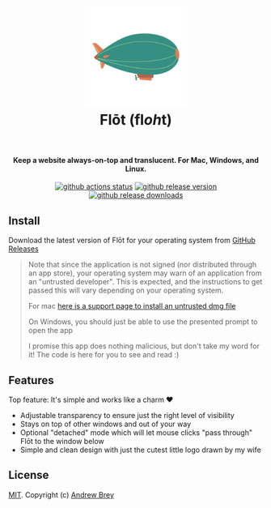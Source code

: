 <h1 align="center">
  <br>
  <a href="https://flot.page">
    <img src="https://github.com/andrewbrey/flot/raw/main/resources/icon.png" alt="Flot" width="200">
  </a>
  <br>
  Flōt (fl<i>oh</i>t)
  <br>
  <br>
</h1>

<h4 align="center">Keep a website always-on-top and translucent. For Mac, Windows, and Linux.</h4>

<p align="center">
  <a href="https://github.com/andrewbrey/flot/actions/workflows/app-build.yml"><img src="https://github.com/andrewbrey/flot/actions/workflows/app-build.yml/badge.svg" alt="github actions status"></a>
  <a href="https://github.com/andrewbrey/flot/releases"><img src="https://img.shields.io/github/release/andrewbrey/flot.svg" alt="github release version"></a>
  <a href="https://github.com/andrewbrey/flot/releases"><img src="https://img.shields.io/github/downloads/andrewbrey/flot/total.svg" alt="github release downloads"></a>
</p>

## Install

Download the latest version of Flōt for your operating system from
[GitHub Releases](https://github.com/andrewbrey/flot/releases/latest)

> Note that since the application is not signed (nor distributed through an app
> store), your operating system may warn of an application from an "untrusted
> developer". This is expected, and the instructions to get passed this will
> vary depending on your operating system.
>
> For mac
> [here is a support page to install an untrusted dmg
> file](https://support.apple.com/guide/mac-help/open-a-mac-app-from-an-unidentified-developer-mh40616/mac)
>
> On Windows, you should just be able to use the presented prompt to open the
> app
>
> I promise this app does nothing malicious, but don't take my word for it! The
> code is here for you to see and read :)

## Features

Top feature: It's simple and works like a charm ❤️

- Adjustable transparency to ensure just the right level of visibility
- Stays on top of other windows and out of your way
- Optional "detached" mode which will let mouse clicks "pass through" Flōt to
  the window below
- Simple and clean design with just the cutest little logo drawn by my wife

## License

[MIT](./LICESNSE). Copyright (c) [Andrew Brey](https://andrewbrey.com)
